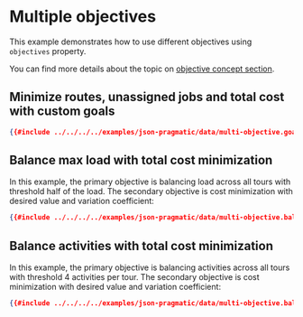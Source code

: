 # Multiple objectives

This example demonstrates how to use different objectives using `objectives` property.

You can find more details about the topic on [objective concept section](../../concepts/pragmatic/problem/objectives.md).

## Minimize routes, unassigned jobs and total cost with custom goals

```json
{{#include ../../../../examples/json-pragmatic/data/multi-objective.goal.problem.json:138:159}}
```


## Balance max load with total cost minimization

In this example, the primary objective is balancing load across all tours with threshold half of the load. The secondary
objective is cost minimization with desired value and variation coefficient:

```json
{{#include ../../../../examples/json-pragmatic/data/multi-objective.balance-load.problem.json:138:157}}
```


## Balance activities with total cost minimization

In this example, the primary objective is balancing activities across all tours with threshold 4 activities per tour.
The secondary objective is cost minimization with desired value and variation coefficient:

```json
{{#include ../../../../examples/json-pragmatic/data/multi-objective.balance-activities.problem.json:138:157}}
```
